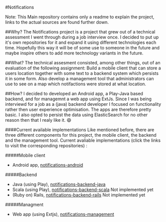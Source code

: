 
#Notifications

Note: This Main repository contains only a readme to explain the project, links to the actual sources are found further down.

##Why?
The Notifications project is a project that grew out of a technical assessment I went through during a job interview once.  I decided to put up it's own repositories for it and expand it using different technologies each time. Hopefully this way it will be of some use to someone in the future and maybe inspire others to add more technology variants in the future.

##What?
The technical assesment consisted, among other things, out of an evaluation of the following assignment:
Build a mobile client that can store a users location together with some text to a backend system which persists it in some form. Also develop a management tool that administrators can use to see on a map which notifactions were stored at what location.

##How?
I decided to developed an Android app, a  Play-Java based backend, and for managemnt a web app using ExtJs. Since I was being interviewd for a job as a (java) backend developer I focused on functionality rather then user experience optimisation. The apps are therefore pretty basic. I also opted to persist the data using ElasticSearch for no other reason then that I realy like it. :smile:

####Current available implementations
Like mentioned before, there are three different components for this project, the mobile client, the backend and the management tool. Current avaliable implementations (click the links to visit the corresponding repositories) :

#####Mobile client 
- Android app, [notifications-android](https://github.com/jaccohuysmans/notifications-android)

#####Backend
- Java (using Play), [notifications-backend-java](https://github.com/jaccohuysmans/notifications-backend-java)
- Scala (using Play), [notifications-backend-scala](https://github.com/jaccohuysmans/notifications-backend-scala)  Not implemented yet
- (Ruby on) Rails, [notifications-backend-rails](https://github.com/jaccohuysmans/notifications-backend-rails)  Not implemented yet

#####Managment 
- Web app (using Extjs), [notifications-management](https://github.com/jaccohuysmans/notifications-management)



